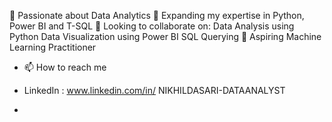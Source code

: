👀 Passionate about Data Analytics
🌱 Expanding my expertise in Python, Power BI and T-SQL
💞️ Looking to collaborate on:
    Data Analysis using Python
    Data Visualization using Power BI
    SQL Querying
🚀 Aspiring Machine Learning Practitioner
- 📫 How to reach me 
- LinkedIn : www.linkedin.com/in/
NIKHILDASARI-DATAANALYST


- 

<!---
NikhilDasari076/NikhilDasari076 is a ✨ special ✨ repository because its `README.md` (this file) appears on your GitHub profile.
You can click the Preview link to take a look at your changes.
--->
